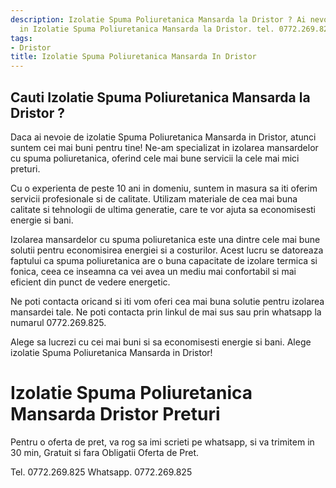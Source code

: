 ```yaml
---
description: Izolatie Spuma Poliuretanica Mansarda la Dristor ? Ai nevoie de un profesionist
  in Izolatie Spuma Poliuretanica Mansarda la Dristor. tel. 0772.269.825
tags:
- Dristor
title: Izolatie Spuma Poliuretanica Mansarda In Dristor
---
```



## Cauti Izolatie Spuma Poliuretanica Mansarda la Dristor ?

Daca ai nevoie de izolatie Spuma Poliuretanica Mansarda in Dristor, atunci suntem cei mai buni pentru tine! Ne-am specializat in izolarea mansardelor cu spuma poliuretanica, oferind cele mai bune servicii la cele mai mici preturi.

Cu o experienta de peste 10 ani in domeniu, suntem in masura sa iti oferim servicii profesionale si de calitate. Utilizam materiale de cea mai buna calitate si tehnologii de ultima generatie, care te vor ajuta sa economisesti energie si bani.

Izolarea mansardelor cu spuma poliuretanica este una dintre cele mai bune solutii pentru economisirea energiei si a costurilor. Acest lucru se datoreaza faptului ca spuma poliuretanica are o buna capacitate de izolare termica si fonica, ceea ce inseamna ca vei avea un mediu mai confortabil si mai eficient din punct de vedere energetic.

Ne poti contacta oricand si iti vom oferi cea mai buna solutie pentru izolarea mansardei tale. Ne poti contacta prin linkul de mai sus sau prin whatsapp la numarul 0772.269.825. 

Alege sa lucrezi cu cei mai buni si sa economisesti energie si bani. Alege izolatie Spuma Poliuretanica Mansarda in Dristor!

# Izolatie Spuma Poliuretanica Mansarda Dristor Preturi
Pentru o oferta de pret, va rog sa imi scrieti pe whatsapp, si va trimitem in 30 min, Gratuit si fara Obligatii Oferta de Pret.

Tel. 0772.269.825
Whatsapp. 0772.269.825